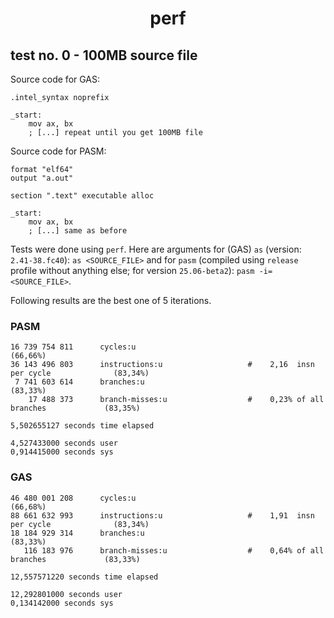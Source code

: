 <div align=center>
    <h1>perf</h1>
</div>

## test no. 0 - 100MB source file

Source code for GAS:

```
.intel_syntax noprefix

_start:
    mov ax, bx
    ; [...] repeat until you get 100MB file
```

Source code for PASM:

```
format "elf64"
output "a.out"

section ".text" executable alloc

_start:
    mov ax, bx
    ; [...] same as before
```

Tests were done using `perf`. Here are arguments for (GAS) `as` (version: `2.41-38.fc40`): `as <SOURCE_FILE>` and for `pasm` (compiled using `release` profile without anything else; for version `25.06-beta2`): `pasm -i=<SOURCE_FILE>`.

Following results are the best one of 5 iterations.

### PASM

```
16 739 754 811      cycles:u                                                                (66,66%)
36 143 496 803      instructions:u                   #    2,16  insn per cycle              (83,34%)
 7 741 603 614      branches:u                                                              (83,33%)
    17 488 373      branch-misses:u                  #    0,23% of all branches             (83,35%)

5,502655127 seconds time elapsed

4,527433000 seconds user
0,914415000 seconds sys
```

### GAS

```
46 480 001 208      cycles:u                                                                (66,68%)
88 661 632 993      instructions:u                   #    1,91  insn per cycle              (83,34%)
18 184 929 314      branches:u                                                              (83,33%)
   116 183 976      branch-misses:u                  #    0,64% of all branches             (83,33%)

12,557571220 seconds time elapsed

12,292801000 seconds user
0,134142000 seconds sys
```

